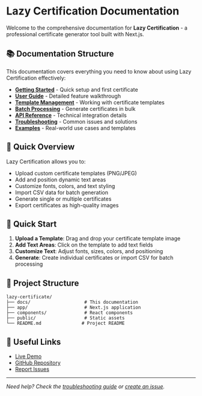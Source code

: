 # Lazy Certification Documentation

Welcome to the comprehensive documentation for **Lazy Certification** - a professional certificate generator tool built with Next.js.

## 📚 Documentation Structure

This documentation covers everything you need to know about using Lazy Certification effectively:

- **[Getting Started](getting-started.md)** - Quick setup and first certificate
- **[User Guide](user-guide.md)** - Detailed feature walkthrough
- **[Template Management](templates.md)** - Working with certificate templates
- **[Batch Processing](batch-processing.md)** - Generate certificates in bulk
- **[API Reference](api-reference.md)** - Technical integration details
- **[Troubleshooting](troubleshooting.md)** - Common issues and solutions
- **[Examples](examples.md)** - Real-world use cases and templates

## 🎯 Quick Overview

Lazy Certification allows you to:
- Upload custom certificate templates (PNG/JPEG)
- Add and position dynamic text areas
- Customize fonts, colors, and text styling
- Import CSV data for batch generation
- Generate single or multiple certificates
- Export certificates as high-quality images

## 🚀 Quick Start

1. **Upload a Template**: Drag and drop your certificate template image
2. **Add Text Areas**: Click on the template to add text fields
3. **Customize Text**: Adjust fonts, sizes, colors, and positioning
4. **Generate**: Create individual certificates or import CSV for batch processing

## 📁 Project Structure

```
lazy-certificate/
├── docs/                    # This documentation
├── app/                     # Next.js application
├── components/              # React components
├── public/                  # Static assets
└── README.md               # Project README
```

## 🔗 Useful Links

- [Live Demo](https://lazy-certificate.vercel.app)
- [GitHub Repository](https://github.com/iotserver24/lazy-certificate)
- [Report Issues](https://github.com/iotserver24/lazy-certificate/issues)

---

*Need help? Check the [troubleshooting guide](troubleshooting.md) or [create an issue](https://github.com/iotserver24/lazy-certificate/issues).*
